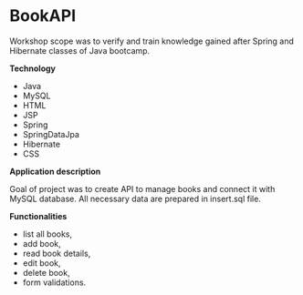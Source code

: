 # BookAPI
Workshop scope was to verify and train knowledge gained after Spring and Hibernate classes of Java bootcamp.

**Technology**
- Java
- MySQL
- HTML
- JSP
- Spring
- SpringDataJpa
- Hibernate
- CSS

**Application description**

Goal of project was to create API to manage books and connect it with MySQL database.
All necessary data are prepared in insert.sql file.

**Functionalities**
- list all books,
- add book,
- read book details,
- edit book,
- delete book,
- form validations.
